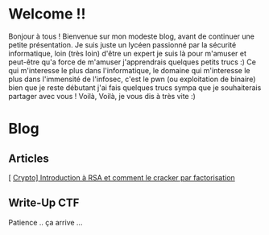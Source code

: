 # Welcome !!

Bonjour à tous ! Bienvenue sur mon modeste blog, avant de continuer une petite présentation. Je suis juste un lycéen passionné par la sécurité informatique, loin (très loin) d'être un expert je suis là pour m'amuser et peut-être qu'a force de m'amuser j'apprendrais quelques petits trucs :) Ce qui m'interesse le plus dans l'informatique, le domaine qui m'interesse le plus dans l'immensité de l'infosec, c'est le pwn (ou exploitation de binaire) bien que je reste débutant j'ai fais quelques trucs sympa que je souhaiterais partager avec vous ! Voilà, Voilà, je vous dis à très vite :)

# Blog 

## Articles

[ [Crypto\] Introduction à RSA et comment le cracker par factorisation](https://astatesec.github.io/articles/rsa/)

## Write-Up CTF

Patience .. ça arrive ...
